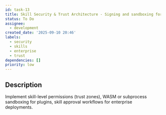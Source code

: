 ```yaml
---
id: task-13
title: Skill Security & Trust Architecture - Signing and sandboxing for enterprise
status: To Do
assignee:
  - development
created_date: '2025-09-10 20:46'
labels:
  - security
  - skills
  - enterprise
  - trust
dependencies: []
priority: low
---
```


## Description

Implement skill-level permissions (trust zones), WASM or subprocess sandboxing for plugins, skill approval workflows for enterprise deployments.
